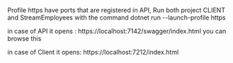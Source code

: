 Profile https have ports that are registered in API,
Run both project CLIENT and StreamEmployees with the command
dotnet run --launch-profile https


in case of API it opens :
https://localhost:7142/swagger/index.html
you can browse this 


in case of Client it opens:
https://localhost:7212/index.html






